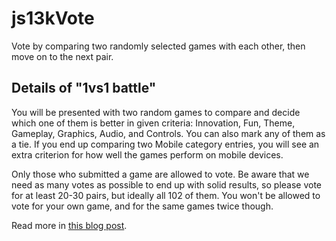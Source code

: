 # js13kVote
Vote by comparing two randomly selected games with each other, then move on to the next pair.

## Details of "1vs1 battle"

You will be presented with two random games to compare and decide which one of them is better in given criteria: Innovation, Fun, Theme, Gameplay, Graphics, Audio, and Controls. You can also mark any of them as a tie. If you end up comparing two Mobile category entries, you will see an extra criterion for how well the games perform on mobile devices.

Only those who submitted a game are allowed to vote. Be aware that we need as many votes as possible to end up with solid results, so please vote for at least 20-30 pairs, but ideally all 102 of them. You won't be allowed to vote for your own game, and for the same games twice though. 

Read more in [this blog post](https://medium.com/js13kgames/voting-and-feedback-7aa38c8b4c2e).

